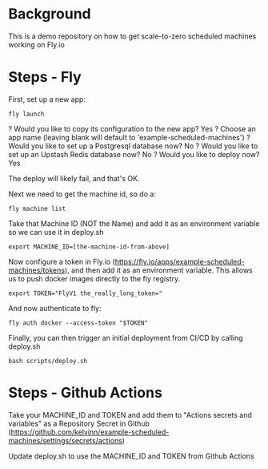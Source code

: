 # Background

This is a demo repository on how to get scale-to-zero scheduled machines working on Fly.io

# Steps - Fly

First, set up a new app:

```
fly launch
```

? Would you like to copy its configuration to the new app? Yes
? Choose an app name (leaving blank will default to 'example-scheduled-machines')
? Would you like to set up a Postgresql database now? No
? Would you like to set up an Upstash Redis database now? No
? Would you like to deploy now? Yes

The deploy will likely fail, and that's OK.

Next we need to get the machine id, so do a:

```
fly machine list
```

Take that Machine ID (NOT the Name) and add it as an environment variable so we can use it in deploy.sh

```
export MACHINE_ID=[the-machine-id-from-above]
```

Now configure a token in Fly.io (https://fly.io/apps/example-scheduled-machines/tokens), and then add it as an environment variable. This allows us to push docker images directly to the fly registry.

```
export TOKEN="FlyV1 the_really_long_token="
```

And now authenticate to fly:

```
fly auth docker --access-token "$TOKEN"
```

Finally, you can then trigger an initial deployment from CI/CD by calling deploy.sh

```
bash scripts/deploy.sh
```


# Steps - Github Actions

 Take your MACHINE_ID and TOKEN and add them to "Actions secrets and variables" as a Repository Secret in Github (https://github.com/kelvinn/example-scheduled-machines/settings/secrets/actions)

 Update deploy.sh to use the MACHINE_ID and TOKEN from Github Actions
